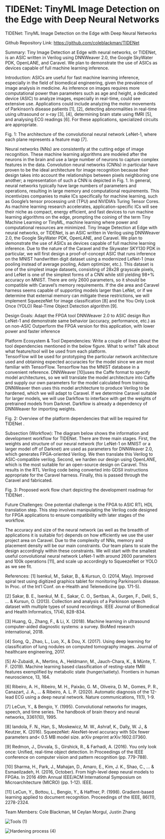 # TIDENet: TinyML Image Detection on the Edge with Deep Neural Networks

TIDENet: TinyML Image Detection on the Edge with Deep Neural Networks

Github Repository Link: https://github.com/coleblackman/TIDENet

Summary:
Tiny Image Detection at Edge with neural networks, or TIDENet, is an ASIC written in Verilog  using DNNWeaver 2.0, the Google SkyWater PDK, OpenLANE, and Caravel. We plan to demonstrate the use of ASICs as devices capable of full machine learning inference.

Introduction:
ASICs are useful for fast machine learning inference, especially in the field of biomedical engineering, given the prevalence of image analysis in medicine. As inference on images requires more computational power than parameters such as age and height, a dedicated device (ASIC) to analyze images, especially in real-time, could see extensive use. Applications  could include analyzing the motor movements of Parkinson’s disease patients [1], [2], detecting abnormalities in real-time using ultrasound or x-ray [3], [4], determining brain state using fMRI [5], and analysing ECG readings [6]. For these applications, specialized circuits are appropriate.


Fig. 1: The architecture of the convolutional neural network LeNet-1, where each plane represents a feature map [7].

Neural networks (NNs) are consistently at the cutting edge of image recognition. These machine learning algorithms are modeled after the neurons in the brain and use a large number of neurons to capture complex features in the data. Convolution neural networks (CNNs) in particular have proven to be the ideal architecture for image recognition because their design takes into account the relationships between pixels neighboring one another; a representation of such a CNN is depicted in Fig. 1. In general, neural networks typically have large numbers of parameters and operations, resulting in large memory and computational requirements. This incentivizes companies to make ICs specifically for machine learning, such as Google’s tensor processing unit (TPU) and NVIDIA’s Turing Tensor Cores. As machine learning research accelerates, application-specific ICs will see their niche as compact, energy efficient, and fast devices to run machine learning algorithms on the edge, prompting the coining of the term Tiny Machine Learning or TinyML, machine learning where power and computational resources are minimized. 
Tiny Image Detection at Edge with neural networks, or TIDENet, is an ASIC written in Verilog  using DNNWeaver 2.0, the Google SkyWater PDK, OpenLANE, and Caravel. We plan to demonstrate the use of ASICs as devices capable of full machine learning inference. Due to the nature of the Caravel and the Skywater SKY130 PDK in particular, we will first design a proof-of-concept ASIC that runs inference on the MNIST handwritten digit dataset using a modernized LeNet-1 (max pooling instead of average pooling, Adam optimizer, etc.). This dataset is one of the simplest image datasets, consisting of 28x28 grayscale pixels, and LeNet is one of the simplest forms of a CNN while still yielding 98+% accuracy on MNIST. There are only 2600 parameters, so it should be compatible with Caravel’s memory requirements. If the die area and Caravel harness seems capable of supporting models larger than LeNet, or if we determine that external memory can mitigate these restrictions, we will implement SqueezeNet for image classification [8] and the You Only Look Once (YOLO) Real-Time Object Detection algorithm [9].

Design Goals: 
Adapt the FPGA tool DNNWeaver 2.0 to ASIC design
Run LeNet-1 and demonstrate same behavior (accuracy, performance, etc.) as on non-ASIC
Outperform the FPGA version for this application, with lower power and faster inference

Platform Ecosystem & Tool Dependencies:
Write a couple of lines about the tool dependencies mentioned in the below figure. What to write? Talk about what feature/tool will be used from each platform.  
TensorFlow will be used for prototyping the particular network architecture used and obtaining expected accuracies for the model since we are most familiar with TensorFlow. Tensorflow has the MNIST database in a convenient reference. DNNWeaver [10]uses the Caffe format to specify model architectures, so we will translate the model architecture into Caffe and supply our own parameters for the model calculated from training. DNNWeaver then uses this model architecture to produce Verilog to be hardened, which we will adapt to Caravel. If we determine Caravel suitable for larger models, we will use Darkflow to interface with get the weights of pretrained models from Darknet. Darkflow is already a dependency of DNNWeaver for importing weights.

Fig. 2: Overview of the platform dependencies that will be required for  TIDENet .

Subsection (Workflow):
The diagram below shows the information and development workflow for TIDENet. There are three main stages. First, the weights and structure of our neural network (for LeNet-1 on MNIST or a larger model off of Darknet) are used as parameters for DNNWeaver 2.0, which generates FPGA-oriented Verilog. We then translate this Verilog to ASIC-compatible verilog. Second, we harden our design using OpenLANE, which is the most suitable for an open-source design on Caravel. This results in the RTL Verilog code being converted into GDSII instructions appropriate for the Caravel harness. Finally, this is passed through the Caravel and fabricated.

Fig. 3: Proposed work flow chart depicting the development roadmap for TIDENet .

Future Challenges:
One potential challenge is the FPGA to ASIC RTL HDL translation step. This step involves manipulating the Verilog code designed for FPGA applications to ensure compatibility with later stages of the workflow. 

The accuracy and size of the neural network (as well as the breadth of applications it is suitable for) depends on how efficiently we use the user project area on Caravel. Due to the complexity of NNs, memory and placement density will be our main constraints. Our team plans to scale the design accordingly within these constraints. We will start with the smallest useful convolutional neural network LeNet-1 with around 2600 parameters and 100k operations [11], and scale up accordingly to SqueezeNet or YOLO as we see fit.

References: 
[1] Isenkul, M., Sakar, B., & Kursun, O. (2014, May). Improved spiral test using digitized graphics tablet for monitoring Parkinson’s disease. In Proc. of the Int’l Conf. on e-Health and Telemedicine (pp. 171-5).

[2] Sakar, B. E., Isenkul, M. E., Sakar, C. O., Sertbas, A., Gurgen, F., Delil, S., ... & Kursun, O. (2013). Collection and analysis of a Parkinson speech dataset with multiple types of sound recordings. IEEE Journal of Biomedical and Health Informatics, 17(4), 828-834.

[3] Huang, Q., Zhang, F., & Li, X. (2018). Machine learning in ultrasound computer-aided diagnostic systems: a survey. BioMed research international, 2018.

[4] Song, Q., Zhao, L., Luo, X., & Dou, X. (2017). Using deep learning for classification of lung nodules on computed tomography images. Journal of healthcare engineering, 2017.

[5] Al-Zubaidi, A., Mertins, A., Heldmann, M., Jauch-Chara, K., & Münte, T. F. (2019). Machine learning based classification of resting-state fMRI features exemplified by metabolic state (hunger/satiety). Frontiers in human neuroscience, 13, 164.

[6] Ribeiro, A. H., Ribeiro, M. H., Paixão, G. M., Oliveira, D. M., Gomes, P. R., Canazart, J. A., ... & Ribeiro, A. L. P. (2020). Automatic diagnosis of the 12-lead ECG using a deep neural network. Nature communications, 11(1), 1-9.

[7] LeCun, Y., & Bengio, Y. (1995). Convolutional networks for images, speech, and time series. The handbook of brain theory and neural networks, 3361(10), 1995.

[8] Iandola, F. N., Han, S., Moskewicz, M. W., Ashraf, K., Dally, W. J., & Keutzer, K. (2016). SqueezeNet: AlexNet-level accuracy with 50x fewer parameters and< 0.5 MB model size. arXiv preprint arXiv:1602.07360.

[9] Redmon, J., Divvala, S., Girshick, R., & Farhadi, A. (2016). You only look once: Unified, real-time object detection. In Proceedings of the IEEE conference on computer vision and pattern recognition (pp. 779-788).

[10] Sharma, H., Park, J., Mahajan, D., Amaro, E., Kim, J. K., Shao, C., ... & Esmaeilzadeh, H. (2016, October). From high-level deep neural models to FPGAs. In 2016 49th Annual IEEE/ACM International Symposium on Microarchitecture (MICRO) (pp. 1-12). IEEE.

[11] LeCun, Y., Bottou, L., Bengio, Y., & Haffner, P. (1998). Gradient-based learning applied to document recognition. Proceedings of the IEEE, 86(11), 2278-2324.


Team Members: Cole Blackman, M Ceylan Morgul, Justin Zhang





![Tools (1)](https://user-images.githubusercontent.com/20258533/127681795-00630a94-7593-424c-8943-b0e8069f63ae.png)

![Hardening process (4)](https://user-images.githubusercontent.com/20258533/127681956-1283058e-9603-4bfb-97cd-02227f20dafa.png)
